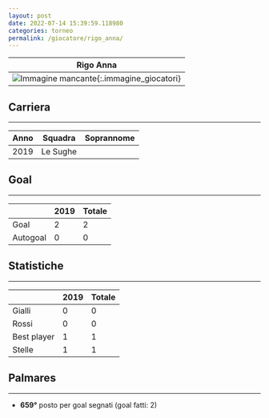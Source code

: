 ```yaml
---
layout: post
date: 2022-07-14 15:39:59.118980
categories: torneo
permalink: /giocatore/rigo_anna/
---
```

<link rel='stylesheets' href='./../assets/giocatori.css'>

| Rigo Anna |
|:-----:|
| ![Immagine mancante]('./../../assets/giocatori/rigo_anna.png){:.immagine_giocatori} |


## Carriera
----

|Anno|Squadra|Soprannome|
|:---:|---|---|
|2019|Le Sughe||


## Goal
----

| |2019| Totale |
|---|---|---|
|Goal|2|2|
|Autogoal|0|0|


## Statistiche
----

| |2019| Totale |
|---|---|---|
|Gialli|0|0|
|Rossi|0|0|
|Best player|1|1|
|Stelle|1|1|


## Palmares
----

- **659°** posto per goal segnati (goal fatti: 2)
